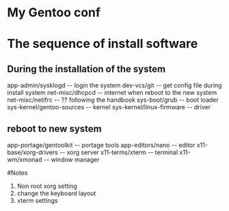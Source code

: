 # My Gentoo conf

# The sequence of install software
## During the installation of the system
app-admin/sysklogd        -- login the system
dev-vcs/git               -- get config file during install system
net-misc/dhcpcd           -- internet when reboot to the new system
net-misc/netifrc          -- ?? following the handbook
sys-boot/grub             -- boot loader
sys-kernel/gentoo-sources -- kernel
sys-kernel/linux-firmware -- driver
## reboot to new system
app-portage/gentoolkit    -- portage tools
app-editors/nano          -- editor
x11-base/xorg-drivers     -- xorg server
x11-terms/xterm           -- terminal
x11-wm/xmonad             -- window manager

#Notes

1) Non root xorg setting
2) change the keyboard layout
3) xterm settings 
